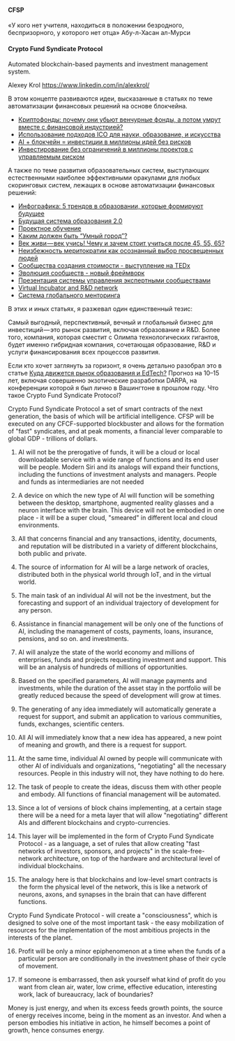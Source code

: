 #### CFSP

«У кого нет учителя, находиться в положении безродного, беспризорного, у которого нет отца»
Абу-л-Хасан ал-Мурси


#### Crypto Fund Syndicate Protocol

Automated blockchain-based payments and investment management system.

Alexey Krol  https://www.linkedin.com/in/alexkrol/


В этом концепте развиваются идеи, высказанные в статьях по теме автоматизации финансовых решений на основе блокчейна.

* [Криптофонды: почему они убьют венчурные фонды, а потом умрут вместе с финансовой индустрией?](https://bitnovosti.com/2017/09/13/crypto-funds/)
* [Использование подходов ICO для науки, образование, и искусства](https://medium.com/test-pubs/альтернативная-система-финансироавния-проектов-развития-c7a1a902dd47)
* [AI + блокчейн = инвестиции в миллионы идей без рисков](https://medium.com/test-pubs/cfsp-3-8fe431f0a808)
* [Инвестирование без ограничений в миллионы проектов с управляемым риском](https://medium.com/test-pubs/cfsp-3-8fe431f0a808)

А также по теме развития образовательных систем, выступающих естественными  наиболее эффективными оракулами для любых скоринговых систем, лежащих в основе автоматизации финансовых решений:

* [Инфографика: 5 трендов в образовании, которые формируют будущее](https://medium.com/krol-institute/инфографика-5-трендов-в-образовании-которые-формируют-будущее-2df2bc30a4c6)
* [Будущая система образования 2.0](https://medium.com/krol-institute/будущая-система-образования-2-0-6511b31099d3)
* [Проектное обучение](https://medium.com/krol-institute/проектное-обучение-1daab521b4ff)
* [Каким должен быть “Умный город”?](https://medium.com/krol-institute/каким-должен-быть-умный-город-f0c1844ce68d)
* [Век живи — век учись! Чему и зачем стоит учиться после 45, 55, 65?](https://medium.com/krol-institute/век-живи-век-учить-d3bf4b90236a)
* [Неизбежность меритократии как осознанный выбор просвещенных людей](https://medium.com/krol-institute/неизбежность-меритократии-как-осознанный-выбор-просвященных-людей-84f1ff4fa590)
* [Сообщества создания стоимости - выступление на TEDx](https://www.slideshare.net/AlexKrol/ss-15746361)
* [Эволюция сообществ - новый фреймворк](https://www.slideshare.net/AlexKrol/ss-15697509)
* [Презентация системы управления экспертными сообществами](https://www.slideshare.net/AlexKrol/ss-15666853)
* [Virtual Incubator and R&D network](https://www.slideshare.net/AlexKrol/virtual-incubator-and-rd-network)
* [Система глобального менторинга](https://www.slideshare.net/AlexKrol/13-3-8271908)

В этих и иных статьях, я разжевал один единственный тезис: 

Самый выгодный, перспективный, вечный и глобальный бизнес для инвестиций — это рынок развития, включая образование и R&D. Более того, компания, которая сместит с Олимпа технологических гигантов, будет именно гибридная компания, сочетающая образование, R&D и услуги финансирования всех процессов развития. 

Если кто хочет заглянуть за горизонт, я очень детально разобрал это в статье [Куда движется рынок образования и EdTech?](https://medium.com/krol-institute/куда-ж-несешься-тыкуда-взорвется-рынок-образования-и-edtech-121d4707f27c) Прогноз на 10–15 лет, включая совершенно экзотические разработки DARPA, на конференции которой я был лично в Вашингтоне в прошлом году. Что такое Crypto Fund Syndicate Protocol?








Crypto Fund Syndicate Protocol a set of smart contracts of the next generation, the basis of which will be artificial intelligence. CFSP will be executed on any CFCF-supported blockbuster and allows for the formation of "fast" syndicates, and at peak moments, a financial lever comparable to global GDP - trillions of dollars.

1. AI will not be the prerogative of funds, it will be a cloud or local downloadable service with a wide range of functions and its end user will be people. Modern Siri and its analogs will expand their functions, including the functions of investment analysts and managers. People and funds as intermediaries are not needed

2. A device on which the new type of AI will function will be something between the desktop, smartphone, augmented reality glasses and a neuron interface with the brain. This device will not be embodied in one place - it will be a super cloud, "smeared" in different local and cloud environments.

3. All that concerns financial and any transactions, identity, documents, and reputation will be distributed in a variety of different blockchains, both public and private.

4. The source of information for AI will be a large network of oracles, distributed both in the physical world through IoT, and in the virtual world.

5. The main task of an individual AI will not be the investment, but the forecasting and support of an individual trajectory of development for any person. 

6. Assistance in financial management will be only one of the functions of AI, including the management of costs, payments, loans, insurance, pensions, and so on. and investments.

7. AI will analyze the state of the world economy and millions of enterprises, funds and projects requesting investment and support. This will be an analysis of hundreds of millions of opportunities.

8. Based on the specified parameters, AI will manage payments and investments, while the duration of the asset stay in the portfolio will be greatly reduced because the speed of development will grow at times.

9. The generating of any idea immediately will automatically generate a request for support, and submit an application to various communities, funds, exchanges, scientific centers.

10. All AI will immediately know that a new idea has appeared, a new point of meaning and growth, and there is a request for support.

11. At the same time, individual AI owned by people will communicate with other AI of individuals and organizations, "negotiating" all the necessary resources. People in this industry will not, they have nothing to do here.

12. The task of people to create the ideas, discuss them with other people and embody. All functions of financial management will be automated.

13. Since a lot of versions of block chains implementing, at a certain stage there will be a need for a meta layer that will allow "negotiating" different AIs and different blockchains and crypto-currencies.

14. This layer will be implemented in the form of Crypto Fund Syndicate Protocol - as a language, a set of rules that allow creating "fast networks of investors, sponsors, and projects" in the scale-free-network architecture, on top of the hardware and architectural level of individual blockchains.

15. The analogy here is that blockchains and low-level smart contracts is the form the physical level of the network, this is like a network of neurons, axons, and synapses in the brain that can have different functions.

Crypto Fund Syndicate Protocol - will create a "consciousness", which is designed to solve one of the most important task - the easy mobilization of resources for the implementation of the most ambitious projects in the interests of the planet.

16. Profit will be only a minor epiphenomenon at a time when the funds of a particular person are conditionally in the investment phase of their cycle of movement.

15. If someone is embarrassed, then ask yourself what kind of profit do you want from clean air, water, low crime, effective education, interesting work, lack of bureaucracy, lack of boundaries?

Money is just energy, and when its excess feeds growth points, the source of energy receives income, being in the moment as an investor. And when a person embodies his initiative in action, he himself becomes a point of growth, hence consumes energy.

